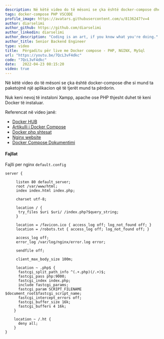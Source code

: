 ```yaml
---
description: Në këtë video do të mësoni se çka është docker-compose dhe si mund ta paketojmë një aplikacion që të tjerët mund ta përdorin.
tags: docker-compose PHP VSCODE
profile_image: https://avatars.githubusercontent.com/u/8136247?v=4
author: diarselimi
author_github: https://github.com/diarselimi
author_linkedin: diarselimi
author_description: "Coding is an art, if you know what you're doing."
author_title: Senior Backend Engineer
type: video
title:  Përgaditu për live me Docker compose - PHP, NGINX, MySql
url: "https://youtu.be/7QcL3vF4dkc"
code: "7QcL3vF4dkc"
date:   2022-04-23 08:15:20
video: true
---
```


Në këtë video do të mësoni se çka është docker-compose dhe si mund ta paketojmë një aplikacion që të tjerët mund ta përdorin.

Nuk keni nevoj të instaloni Xampp, apache ose PHP thjesht duhet të keni Docker të instaluar.

Referencat në video janë:
 * [Docker HUB](https://hub.docker.com)
 * [Artikulli i Docker Compose](https://programerat.github.io/2022/01/si-te-perdorim-docker-compose)
 * [Docker php shtesat](https://gist.github.com/chronon/95911d21928cff786e306c23e7d1d3f3)
 * [Nginx website](https://www.nginx.com/)
 * [Docker Compose Dokumentimi](https://docs.docker.com/get-started/08_using_compose/#:~:text=Docker%20Compose%20is%20a%20tool,or%20tear%20it%20all%20down.)


#### Fajllat

Fajlli per nginx `default.config`
```
server {  

     listen 80 default_server;  
     root /var/www/html;  
     index index.html index.php;  

     charset utf-8;  

     location / {  
      try_files $uri $uri/ /index.php?$query_string;  
     }  

     location = /favicon.ico { access_log off; log_not_found off; }  
     location = /robots.txt { access_log off; log_not_found off; }  

     access_log off;  
     error_log /var/log/nginx/error.log error;  

     sendfile off;  

     client_max_body_size 100m;  

     location ~ .php$ {  
      fastcgi_split_path_info ^(.+.php)(/.+)$;  
      fastcgi_pass php:9000;  
      fastcgi_index index.php;  
      include fastcgi_params;  
      fastcgi_param SCRIPT_FILENAME $document_root$fastcgi_script_name;  
      fastcgi_intercept_errors off;  
      fastcgi_buffer_size 16k;  
      fastcgi_buffers 4 16k;  
    }  

    location ~ /.ht {  
      deny all;  
    }  
} 
```



